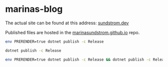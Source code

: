 # marinas-blog

The actual site can be found at this address: [sundstrom.dev](https://sundstrom.dev)

Published files are hosted in the [marinasundstrom.github.io](https://github.com/marinasundstrom/marinasundstrom.github.io) repo.

```sh
env PRERENDER=true dotnet publish -c Release
```

```sh
dotnet publish -c Release
```

```sh
env PRERENDER=true dotnet publish -c Release && dotnet publish -c Release
```